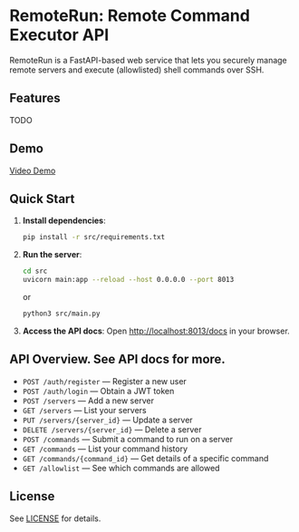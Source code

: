 # RemoteRun: Remote Command Executor API

RemoteRun is a FastAPI-based web service that lets you securely manage remote servers and execute (allowlisted) shell commands over SSH. 

## Features

TODO

## Demo

[Video Demo](https://go.qincai.xyz/remoterun-demo-vid)

## Quick Start

1. **Install dependencies**:

   ```bash
   pip install -r src/requirements.txt
   ```

2. **Run the server**:

   ```bash
   cd src
   uvicorn main:app --reload --host 0.0.0.0 --port 8013
   ```

   or

   ```bash
   python3 src/main.py
   ```

3. **Access the API docs**: Open [http://localhost:8013/docs](http://localhost:8013/docs) in your browser.

## API Overview. See API docs for more.

- `POST /auth/register` — Register a new user
- `POST /auth/login` — Obtain a JWT token
- `POST /servers` — Add a new server
- `GET /servers` — List your servers
- `PUT /servers/{server_id}` — Update a server
- `DELETE /servers/{server_id}` — Delete a server
- `POST /commands` — Submit a command to run on a server
- `GET /commands` — List your command history
- `GET /commands/{command_id}` — Get details of a specific command
- `GET /allowlist` — See which commands are allowed

## License

See [LICENSE](LICENSE) for details.
